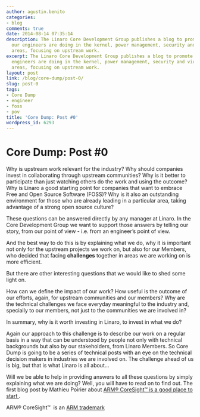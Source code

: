 ```yaml
---
author: agustin.benito
categories:
- blog
comments: true
date: 2014-08-14 07:35:14
description: The Linaro Core Development Group publishes a blog to promote the work
  our engineers are doing in the kernel, power management, security and virtualization
  areas, focusing on upstream work.
excerpt: The Linaro Core Development Group publishes a blog to promote the work our
  engineers are doing in the kernel, power management, security and virtualization
  areas, focusing on upstream work.
layout: post
link: /blog/core-dump/post-0/
slug: post-0
tags:
- Core Dump
- engineer
- foss
- pov
title: 'Core Dump: Post #0'
wordpress_id: 6293
---
```


# Core Dump: Post #0

Why is upstream work relevant for the industry? Why should companies invest in collaborating through upstream communities? Why is it better to participate than just watching others do the work and using the outcome? Why is Linaro a good starting point for companies that want to embrace Free and Open Source Software (FOSS)? Why is it also an outstanding environment for those who are already leading in a particular area, taking advantage of a strong open source culture?

These questions can be answered directly by any manager at Linaro. In the Core Development Group we want to support those answers by telling our story, from our point of view - i.e. from an engineer’s point of view.

And the best way to do this is by explaining what we do, why it is important not only for the upstream projects we work on, but also for our Members, who decided that facing **challenges** together in areas we are working on is more efficient.

But there are other interesting questions that we would like to shed some light on.

How can we define the impact of our work? How useful is the outcome of our efforts, again, for upstream communities and our members? Why are the technical challenges we face everyday meaningful to the industry and, specially to our members, not just to the communities we are involved in?

In summary, why is it worth investing in Linaro, to invest in what we do?

Again our approach to this challenge is to describe our work on a regular basis in a way that can be understood by people not only with technical backgrounds but also by our stakeholders, from Linaro Members. So Core Dump is going to be a series of technical posts with an eye on the technical decision makers in industries we are involved on. The challenge ahead of us is big, but that is what Linaro is all about…

Will we be able to help in providing answers to all these questions by simply explaining what we are doing? Well, you will have to read on to find out. The first blog post by Mathieu Poirier about [ARM® CoreSight™ is a good place to start ](/blog/coresight-initial-steps-supporting-hw-assisted-tracing-linux-arm-socs/).


ARM® CoreSight™  is an [ARM trademark](http://www.arm.com/about/trademarks/arm-trademark-list/CoreSight-trademark.php)